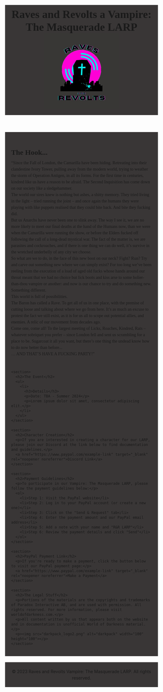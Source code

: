 
<html lang="en">
<head>
  <meta charset="UTF-8">
  <meta name="viewport" content="width=device-width, initial-scale=1.0">
  <title>Vampire: The Masquerade LARP</title>
  <link rel="stylesheet" href="styles.css">
  <style>
    

    body {
     background-image: url("Background");
      background-size: cover;
    
      color: #fff;
     
    }
    
    header {
      font-family: Times, serif;
      background-color: #393636;
      padding: 10px;
      text-align: center;
    }
    
    h1 {
      margin: 0;
      font-size: 36px;
    }
    
    main {
      font-family: Times, serif;
      background-color: #393636;
      max-width: 1600px;
      margin: 20px auto;
      padding: 20px;
    }
    
    section {
      margin-bottom: 40px;
    }
    
    h2 {
      font-size: 24px;
      margin-bottom: 10px;
    }
    
    p {
      margin: 0;
      line-height: 1.5;
    }
    
    a {
      color: #fff;
      text-decoration: none;
    }
    
    a:hover {
      text-decoration: underline;
    }
    
    footer {
      background-color: #393636;
      padding: 20px;
      text-align: center;
    }
    
    footer p {
      margin: 0;
      font-size: 14px;
    }
  </style>
</head>
<body>
  <header>
    <h1>Raves and Revolts a Vampire: The Masquerade LARP <img src="Symbol_13.jpg" alt="Symbol_RR" width="250" height="250"></h1>
  </header>
  
  <main>
    <section>
      <h2>The Hook...</h2>
      <p>
“Since the Fall of London, the Camarilla have been hiding. Retreating into their clandestine Ivory Tower, pulling away from the modern world, trying to weather the storm of Operation Antigen, in all its forms. For the first time in centuries, kindred like us have a reason to be afraid. The Second Inquisition has come down on our society like a sledgehammer. </p> 
 
<p>The world our sires knew is nothing but ashes, a shitty memory. They tried living in the light – tried running the joint – and once again the humans they were playing with like puppets realised that they could bite back. And bite they fucking did. </p>

<p>But us Anarchs have never been one to slink away. The way I see it, we are no more likely to meet our final deaths at the hand of the Humans now, than we were when the Camarilla were running the show, or before the Elders fucked off following the call of a long-dead mystical war. The fact of the matter is, we are parasites and cockroaches, and if there is one thing we can do well, it’s survive in the wretched underbelly of any city we choose.</p>  
<p> 
So what are we to do, in the face of this new boot on our neck? Fight? Run? Try and carve out something new where we can simply exist? For too long we’ve been reeling from the execution of a load of aged old fucks whose hands around our throat meant that we had no choice but lick boots and kiss arse to some holier-than-thou vampire or another: and now is our chance to try and do something new. Something different. </p>

<p>This world is full of possibilities.</p>
 
<p>The Baron has called a Rave. To get all of us in one place, with the premise of cutting loose and talking about where we go from here. It’s as much an excuse to protest the fact we still exist, as it is for us all to scope out potential allies, and enemies. A relic of our movement from decades ago. </p>


<p> Come one, come all! To the largest meeting of Licks, Roaches, Kindred, Rats – whatever sobriquet you prefer – since London fell and sent us scrambling for a place to be. Sugarcoat it all you want, but there’s one thing the undead know how to do now better than before... </p>
 
<p> … AND THAT’S HAVE A FUCKING PARTY!”
</p>
    </section>
    
    <section>
      <h2>The Event</h2>
      <ul>
        <li>
          <h3>Details</h3>
          <p>Date: TBA - Summer 2024</p>
          <p>Lorem ipsum dolor sit amet, consectetur adipiscing elit.</p>
        </li>
      </ul>
    </section>
    
    <section>
      <h2>Character Creation</h2>
      <p>If you are interested in creating a character for our LARP, please join our Discord at the link below to find documentation and guidelines.</p>
      <a href="https://www.paypal.com/example-link" target="_blank" rel="noopener noreferrer">Discord Link</a>
    </section>
    
    <section>
      <h2>Payment Guidelines</h2>
      <p>To participate in our Vampire: The Masquerade LARP, please follow the payment guidelines below:</p>
      <ol>
        <li>Step 1: Visit the PayPal website</li>
        <li>Step 2: Log in to your PayPal account (or create a new one)</li>
        <li>Step 3: Click on the "Send & Request" tab</li>
        <li>Step 4: Enter the payment amount and our PayPal email address</li>
        <li>Step 5: Add a note with your name and "R&R LARP"</li>
        <li>Step 6: Review the payment details and click "Send"</li>
      </ol>
    </section>
    
    <section>
      <h2>PayPal Payment Link</h2>
      <p>If you're ready to make a payment, click the button below to visit our PayPal payment page:</p>
      <a href="https://www.paypal.com/example-link" target="_blank" rel="noopener noreferrer">Make a Payment</a>
    </section>
    
    <section>
      <h2>The Legal Stuff</h2>
      <p>Portions of the materials are the copyrights and trademarks of Paradox Interactive AB, and are used with permission. All rights reserved. For more information, please visit worldofdarkness.com.</p>
      <p>All content written by us that appears both on the website and in documentation is unofficial World of Darkness material.</p>
      <p><img src="darkpack_logo2.png" alt="darkpack" width="100" height="100"></p>
    </section>
  </main>
  
  <footer>
    <p>&copy; 2023 Raves and Revolts Vampire: The Masquerade LARP. All rights reserved.</p>
  </footer>
</body>
</html>

